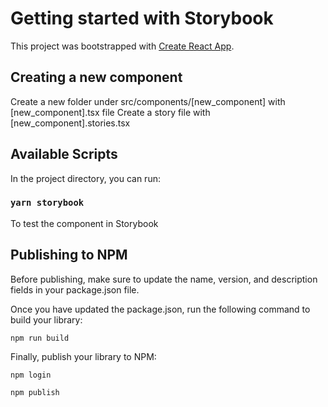 # Getting started with Storybook

This project was bootstrapped with [Create React App](https://github.com/facebook/create-react-app).

## Creating a new component

Create a new folder under src/components/[new_component] with [new_component].tsx file
Create a story file with [new_component].stories.tsx

## Available Scripts

In the project directory, you can run:

### `yarn storybook`

To test the component in Storybook

## Publishing to NPM

Before publishing, make sure to update the name, version, and description fields in your package.json file.

Once you have updated the package.json, run the following command to build your library:

`npm run build`

Finally, publish your library to NPM:

`npm login`

`npm publish`
